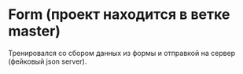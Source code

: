 # Form (проект находится в ветке master)
Тренировался со сбором данных из формы и отправкой на сервер (фейковый json server).
